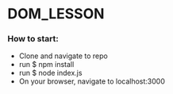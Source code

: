 # DOM_LESSON

<h3>How to start:</h3>
<ul>
  <li>Clone and navigate to repo</li>
  <li>run $ npm install</li>
  <li>run $ node index.js</li>
  <li>On your browser, navigate to localhost:3000 </li>
</ul>
